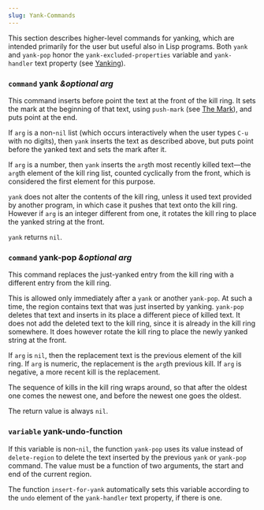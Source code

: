 ```yaml
---
slug: Yank-Commands
---
```


This section describes higher-level commands for yanking, which are intended primarily for the user but useful also in Lisp programs. Both `yank` and `yank-pop` honor the `yank-excluded-properties` variable and `yank-handler` text property (see [Yanking](Yanking)).

### <span className="tag command">`command`</span> **yank** *\&optional arg*

This command inserts before point the text at the front of the kill ring. It sets the mark at the beginning of that text, using `push-mark` (see [The Mark](The-Mark)), and puts point at the end.

If `arg` is a non-`nil` list (which occurs interactively when the user types `C-u` with no digits), then `yank` inserts the text as described above, but puts point before the yanked text and sets the mark after it.

If `arg` is a number, then `yank` inserts the `arg`th most recently killed text—the `arg`th element of the kill ring list, counted cyclically from the front, which is considered the first element for this purpose.

`yank` does not alter the contents of the kill ring, unless it used text provided by another program, in which case it pushes that text onto the kill ring. However if `arg` is an integer different from one, it rotates the kill ring to place the yanked string at the front.

`yank` returns `nil`.

### <span className="tag command">`command`</span> **yank-pop** *\&optional arg*

This command replaces the just-yanked entry from the kill ring with a different entry from the kill ring.

This is allowed only immediately after a `yank` or another `yank-pop`. At such a time, the region contains text that was just inserted by yanking. `yank-pop` deletes that text and inserts in its place a different piece of killed text. It does not add the deleted text to the kill ring, since it is already in the kill ring somewhere. It does however rotate the kill ring to place the newly yanked string at the front.

If `arg` is `nil`, then the replacement text is the previous element of the kill ring. If `arg` is numeric, the replacement is the `arg`th previous kill. If `arg` is negative, a more recent kill is the replacement.

The sequence of kills in the kill ring wraps around, so that after the oldest one comes the newest one, and before the newest one goes the oldest.

The return value is always `nil`.

### <span className="tag variable">`variable`</span> **yank-undo-function**

If this variable is non-`nil`, the function `yank-pop` uses its value instead of `delete-region` to delete the text inserted by the previous `yank` or `yank-pop` command. The value must be a function of two arguments, the start and end of the current region.

The function `insert-for-yank` automatically sets this variable according to the `undo` element of the `yank-handler` text property, if there is one.

